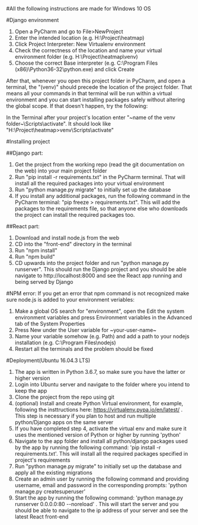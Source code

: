 #All the following instructions are made for Windows 10 OS

#Django environment
1. Open a PyCharm and go to File>NewProject
2. Enter the intended location (e.g. H:\Project\heatmap)
3. Click Project Interpreter: New Virtualenv environment
4. Check the correctness of the location and name your virtual environment folder (e.g. H:\Project\heatmap\venv)
5. Choose the correct Base interpreter (e.g. C:\Program Files (x86)\Python36-32\python.exe) and click Create

After that, whenever you open this project folder in PyCharm, and open a terminal, 
the "(venv)" should precede the location of the project folder. That means all your commands in that terminal 
will be run within a virtual environment and you can start installing packages safely without altering the global
scope. If that doesn't happen, try the following:

In the Terminal after your project's location enter "~name of the venv folder~\Scripts\activate".
It should look like "H:\Project\heatmap>venv\Scripts\activate"

#Installing project

##Django part:
1. Get the project from the working repo (read the git documentation on the web) into your main project folder
2. Run "pip install -r requirements.txt" in the PyCharm terminal. That will install all the required packages into your
virtual environment
3. Run "python manage.py migrate" to initially set up the database
4. If you install any additional packages, run the following command in the PyCharm terminal:
"pip freeze > requirements.txt". This will add the packages to the requirements file, so that anyone else
who downloads the project can install the required packages too.

##React part:
1. Download and install node.js from the web
2. CD into the "front-end" directory in the terminal
3. Run "npm install"
4. Run "npm build"
5. CD upwards into the project folder and run "python manage.py runserver". This should run the Django project and you
should be able navigate to http://localhost:8000 and see the React app running and being served by Django

#NPM error:
If you get an error that npm command is not recognized make sure node.js is added to your environment veriables:
1. Make a global OS search for "environment", open the Edit the system environment variables and press
Environment variables in the Advanced tab of the System Properties
2. Press New under the User variable for ~your-user-name~
3. Name your variable somehow (e.g. Path) and add a path to your nodejs installation (e.g. C:\Program Files\nodejs\)
4. Restart all the terminals and the problem should be fixed

#Deployment(Ubuntu 16.04.3 LTS)
1. The app is written in Python 3.6.7, so make sure you have the latter or higher version
2. Login into Ubuntu server and navigate to the folder where you intend to keep the app
3. Clone the project from the repo using git
4. (optional) Install and create Python Virtual environment, for example, following the insttructions here: https://virtualenv.pypa.io/en/latest/ . This step is necessary if you plan to host and run multiple python/Django apps on the same server
5. If you have completed step 4, activate the virtual env and make sure it uses the mentioned version of Python or higher by running 'python'
6. Navigate to the app folder and install all python/django packages used by the app by running the following command: 'pip install -r requirements.txt'. This will install all the required packages specified in project's requirements
7. Run "python manage.py migrate" to initially set up the database and apply all the existing migrations
8. Create an admin user by running the following command and providing username, email and password in the corresponding prompts: 'python manage.py createsuperuser'
9. Start the app by running the following command: 'python manage.py runserver 0.0.0.0:80 --noreload' . This will start the server and you should be able to navigate to the ip address of your server and see the latest React front-end


